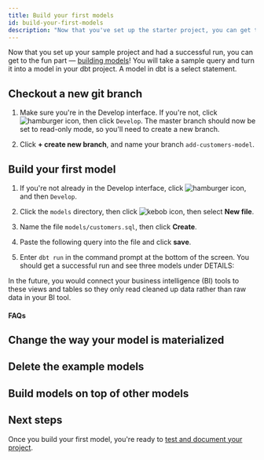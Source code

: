 ```yaml
---
title: Build your first models
id: build-your-first-models
description: "Now that you've set up the starter project, you can get to the fun part — building models!"
---
```


Now that you set up your sample project and had a successful run, you can get to the fun part — [building models](building-models)! You will take a sample query and turn it into a model in your dbt project. A model in dbt is a select statement.

## Checkout a new git branch

1. Make sure you're in the Develop interface. If you're not, click ![hamburger icon](/img/hamburger-icon.png), then click `Develop`. The master branch should now be set to read-only mode, so you'll need to create a new branch.

2. Click **+ create new branch**, and name your branch `add-customers-model`.
    <div style={{maxWidth: '400px'}}>
    <Lightbox src="/img/checkout-branch-dbt-cloud.png" title="Checkout a new branch" />
    </div>

## Build your first model

1. If you're not already in the Develop interface, click ![hamburger icon](/img/hamburger-icon.png), and then `Develop`.
2. Click the `models` directory, then click ![kebob icon](/img/kebob-menu.png), then select **New file**.  
3. Name the file `models/customers.sql`, then click **Create**.
4. Paste the following query into the file and click **save**.
    
    <Snippet src="tutorial-sql-query" />

5. Enter `dbt run` in the command prompt at the bottom of the screen. You should get a successful run and see three models under DETAILS:
    <div style={{maxWidth: '400px'}}>
    <Lightbox src="/img/first-model-dbt-cloud.png" title="A successful run with dbt Cloud" />
    </div>

In the future, you would connect your business intelligence (BI) tools to these views and tables so they only read cleaned up data rather than raw data in your BI tool.

#### FAQs

<FAQ src="checking-logs" />
<FAQ src="which-schema" />
<FAQ src="create-a-schema" />
<FAQ src="run-downtime" />
<FAQ src="sql-errors" />

## Change the way your model is materialized

<Snippet src="tutorial-change-way-model-materialized" />

## Delete the example models

<Snippet src="tutorial-delete-example-models" />

## Build models on top of other models

<Snippet src="tutorial-build-models-atop-other-models" />

## Next steps

Once you build your first model, you're ready to [test and document your project](tutorial/building-your-first-project/test-and-document-your-project).

<Snippet src="tutorial-next-steps-1st-model" />
